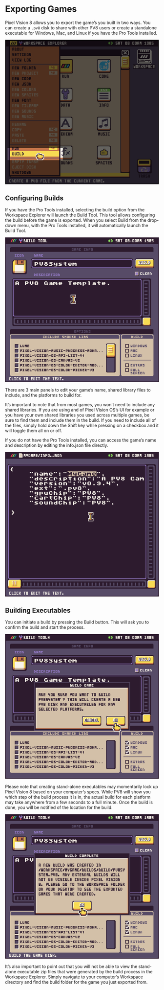 # Exporting Games

Pixel Vision 8 allows you to export the game’s you built in two ways. You can create a `.pv8` disk to share with other PV8 users or create a standalone executable for Windows, Mac, and Linux if you have the Pro Tools installed.

![image alt text](images/ExportingGames_image_0.png)


## Configuring Builds

If you have the Pro Tools installed, selecting the build option from the Workspace Explorer will launch the Build Tool. This tool allows configuring the build before the game is exported. When you select Build from the drop-down menu, with the Pro Tools installed, it will automatically launch the Build Tool.

![image alt text](images/ConfiguringBuilds_image_0.png)

There are 3 main panels to edit your game’s name, shared library files to include, and the platforms to build for.

It’s important to note that from most games, you won’t need to include any shared libraries. If you are using and of Pixel Vision OS’s UI for example or you have your own shared libraries you used across multiple games, be sure to find them and include them in the build. If you need to include all of the files, simply hold down the Shift key while pressing on a checkbox and it will toggle them all on or off.

If you do not have the Pro Tools installed, you can access the game’s name and description by editing the info.json file directly.

![image alt text](images/ConfiguringBuilds_image_1.png)

## Building Executables

You can initiate a build by pressing the Build button. This will ask you to confirm the build and start the process. 

![image alt text](images/BuildingExecutables_image_0.png)

Please note that creating stand-alone executables may momentarily lock up Pixel Vision 8 based on your computer’s specs. While PV8 will show you which step of the build process it is in, the actual build for each platform may take anywhere from a few seconds to a full minute. Once the build is done, you will be notified of the location for the build.

![image alt text](images/BuildingExecutables_image_1.png)

It’s also important to point out that you will not be able to view the stand-alone executable zip files that were generated by the build process in the Workspace Explorer. Simply navigate to your computer’s Workspace directory and find the build folder for the game you just exported from.